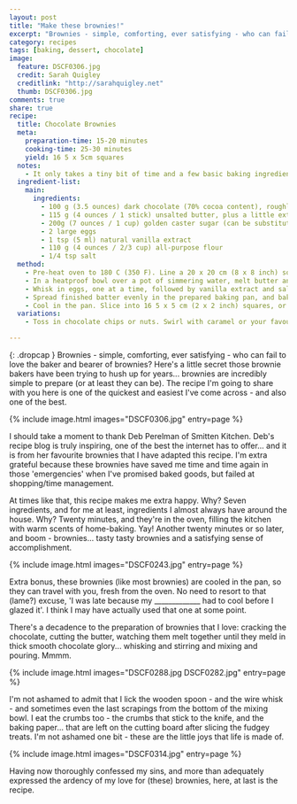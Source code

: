 ```yaml
---
layout: post
title: "Make these brownies!"
excerpt: "Brownies - simple, comforting, ever satisfying - who can fail to love the baker and bearer of brownies? Here's a little secret those brownie bakers have been trying to hush up for years... brownies are incredibly simple to prepare (or at least they can be)."
category: recipes
tags: [baking, dessert, chocolate]
image:
  feature: DSCF0306.jpg
  credit: Sarah Quigley
  creditlink: "http://sarahquigley.net"
  thumb: DSCF0306.jpg
comments: true
share: true
recipe:
  title: Chocolate Brownies 
  meta:
    preparation-time: 15-20 minutes
    cooking-time: 25-30 minutes
    yield: 16 5 x 5cm squares 
  notes:
    - It only takes a tiny bit of time and a few basic baking ingredients to create these simple, yet decadent brownies.
  ingredient-list:
    main:
      ingredients:
        - 100 g (3.5 ounces) dark chocolate (70% cocoa content), roughly chopped
        - 115 g (4 ounces / 1 stick) unsalted butter, plus a little extra for greasing pans
        - 200g (7 ounces / 1 cup) golden caster sugar (can be substituted with any natural sugar, or if necessary, white sugar)
        - 2 large eggs
        - 1 tsp (5 ml) natural vanilla extract
        - 110 g (4 ounces / 2/3 cup) all-purpose flour
        - 1/4 tsp salt
  method:
    - Pre-heat oven to 180 C (350 F). Line a 20 x 20 cm (8 x 8 inch) square baking pan with parchment paper (or aluminium foil), and butter the parchment. The paper should extend above 2 edges of the pan.
    - In a heatproof bowl over a pot of simmering water, melt butter and chocolate, stirring until smooth. Remove from bowl from the heat, and whisk in sugar until fully combined.
    - Whisk in eggs, one at a time, followed by vanilla extract and salt. Finally, using a wooden spoon or rubber spatula, stir in flour.
    - Spread finished batter evenly in the prepared baking pan, and bake for 25 - 30 minutes, or until a toothpick inserted into centre comes out clean (or almost clean - a few crumbs are okay, especially if you like your brownies fudgy).
    - Cool in the pan. Slice into 16 5 x 5 cm (2 x 2 inch) squares, or however you fancy. For a touch of class, dust with a little powdered sugar.
  variations:
    - Toss in chocolate chips or nuts. Swirl with caramel or your favourite nut butter. Spike with alcohol. Or find your inner kid and stud with your favourite candy! There's no end to the wonderful things you could do with these brownies.

---
```


{: .dropcap }
Brownies - simple, comforting, ever satisfying - who can fail to love the baker and bearer of brownies? Here's a little secret those brownie bakers have been trying to hush up for years... brownies are incredibly simple to prepare (or at least they can be). The recipe I'm going to share with you here is one of the quickest and easiest I've come across - and also one of the best.  

{% include image.html images="DSCF0306.jpg" entry=page %}

I should take a moment to thank Deb Perelman of Smitten Kitchen. Deb's recipe blog is truly inspiring, one of the best the internet has to offer... and it is from her favourite brownies that I have adapted this recipe. I'm extra grateful because these brownies have saved me time and time again in those 'emergencies' when I've promised baked goods, but failed at shopping/time management.

At times like that, this recipe makes me extra happy. Why? Seven ingredients, and for me at least, ingredients I almost always have around the house. Why? Twenty minutes, and they're in the oven, filling the kitchen with warm scents of home-baking. Yay! Another twenty minutes or so later, and boom - brownies... tasty tasty brownies and a satisfying sense of accomplishment.

{% include image.html images="DSCF0243.jpg" entry=page %}

Extra bonus, these brownies (like most brownies) are cooled in the pan, so they can travel with you, fresh from the oven. No need to resort to that (lame?) excuse, 'I was late because my _____________ had to cool before I glazed it'. I think I may have actually used that one at some point.

There's a decadence to the preparation of brownies that I love: cracking the chocolate, cutting the butter, watching them melt together until they meld in thick smooth chocolate glory... whisking and stirring and mixing and pouring. Mmmm. 

{% include image.html images="DSCF0288.jpg DSCF0282.jpg" entry=page %}

I'm not ashamed to admit that I lick the wooden spoon - and the wire whisk - and sometimes even the last scrapings from the bottom of the mixing bowl. I eat the crumbs too - the crumbs that stick to the knife, and the baking paper... that are left on the cutting board after slicing the fudgey treats. I'm not ashamed one bit -  these are the little joys that life is made of.

{% include image.html images="DSCF0314.jpg" entry=page %}

Having now thoroughly confessed my sins, and more than adequately expressed the ardency of my love for (these) brownies, here, at last is the recipe.
